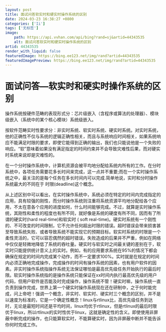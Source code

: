 ```yaml
---
layout: post
title: 面试问答软实时和硬实时操作系统的区别
date: 2024-03-23 16:38:27 +0800
categories: ['Ii']
tags: ['无标签']
image:
    path: https://api.vvhan.com/api/bing?rand=sj&artid=44343535
    alt: 面试问答软实时和硬实时操作系统的区别
artid: 44343535
render_with_liquid: false
featuredImage: https://bing.ee123.net/img/rand?artid=44343535
featuredImagePreview: https://bing.ee123.net/img/rand?artid=44343535
---
```


# 面试问答—软实时和硬实时操作系统的区别

操作系统按硬件范畴的表现形式分：芯片级嵌入（含程序或算法的处理器）、模块级嵌入（系统中的某个核心模块）系统级嵌入。
  
按软件范畴实时性要求分：非实时系统、软实时系统、硬实时系统。对实时系统，他的正确性不仅与系统的逻辑正确性相关，而且与系统响应时间相关，如果系统响应不能满足时限的要求，即使它能得到正确的输出，我们也只能说他是一个失败的响应。“软”意味着如果没有满足指定的时间约束并不会导致灾难性后果，而对硬实时系统来说却是灾难性的。

在一个分时操作系统中，计算机资源会被平均地分配给系统内所有的工作。在分时系统中，各项任务需要花多长时间来完成，这一点并不重要;而在一个实时操作系统之中，最关注的是每个任务在多长时间内可以完成.简单地说，实时和分时操作系统最大的不同在于 时限(deadline)这个概念。

从上述区别中可以看出，在实时操作系统中，系统必须在特定的时间内完成指定的应用，具有较强的刚性，而分时操作系统则注重将系统资源平均地分配给各个应用，不太在意各个应用的进度如何，什么时间能够完成。不过，就算是实时操作系统，其刚性和柔性的程度也有所不同，就好像是系统的硬度有所不同，因而有了所谓的硬实时(hard real-time)和软实时 ( soft real-time)。硬实时系统有一个刚性的、不可改变的时间限制，它不允许任何超出时限的错误。超时错误会带来损害甚至导致系统失败、或者导致系统不能实现它的预期目标。软实时系统的时限是一个柔性灵活的，它可以容忍偶然的超时错误。失败造成的后果并不严重，例如在网络中仅仅是轻微地降低了系统的吞吐量。硬实时与软实时之间最关键的差别在于，软实时只能提供统计意义上的实时。例如，有的应用要求系统在95%的情况下都会确保在规定的时间内完成某个动作，而不一定要求100%。实时就是在规定的时间内必须正确地完成操作，完成操作的时间有操作系统的因素，也有用户软件的因素。非实时操作系统指操作系统无法保证哪怕是最高优先级任务开始执行的最后时限。软实时操作系统指的是操作系统只能保证在xx时间内执行最高优先级的用户代码，但用户软件是否能及时完成操作，操作系统不管！硬实时嘛，操作系统一直负责到操作完成，世界上第一个硬实时操作系统现在还在研制中，之于何时能完成，问上帝吧！强调一个概念，非实时、软实时、硬实时三个概念的区别，并不是以速度为标准的，它是一个确定性概念！linux与rtlinux比，高优先级任务到达时，无论是最短时间还是平均时间，linux均优于rtlinux，但是rtlinux的最后时限优于linux，所以rtlinux的实时性优于linux，这就是确定性的含义。即使使用非屏蔽中断完成的操作，也只能算软实时，不能算硬实时，因为非屏蔽中断并不能告诉你何时完成工作。